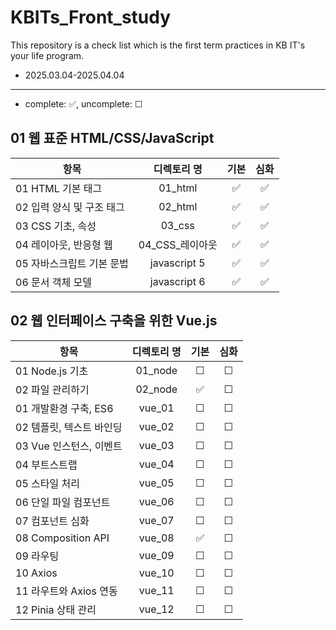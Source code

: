 # KBITs_Front_study
This repository is a check list which is the first term practices in KB IT's your life program.
- 2025.03.04-2025.04.04

---
- complete: ✅, uncomplete: ☐

## 01 웹 표준 HTML/CSS/JavaScript
| 항목 | 디렉토리 명 | 기본 | 심화 |
|------|:----:|:----:|:----:|
| 01 HTML 기본 태그 | 01_html | ✅ | ✅ |
| 02 입력 양식 및 구조 태그 | 02_html |  ✅ | ✅ |
| 03 CSS 기초, 속성 | 03_css |  ✅ | ✅ |
| 04 레이아웃, 반응형 웹 | 04_CSS_레이아웃 |  ✅ | ✅ |
| 05 자바스크립트 기본 문법 | javascript 5 |  ✅ | ✅ |
| 06 문서 객체 모델 | javascript 6 |  ✅ | ✅ |


## 02 웹 인터페이스 구축을 위한 Vue.js
| 항목 | 디렉토리 명 | 기본 | 심화 |
|------|:----:|:----:|:----:|
| 01 Node.js 기초 | 01_node |  ☐ | ☐ |
| 02 파일 관리하기 | 02_node | ✅ | ☐ |
| 01 개발환경 구축, ES6 | vue_01 |  ☐ | ☐ |
| 02 템플릿, 텍스트 바인딩 | vue_02 |  ☐ | ☐ |
| 03 Vue 인스턴스, 이벤트 | vue_03 | ☐ | ☐ |
| 04 부트스트랩 | vue_04 | ☐ | ☐ |
| 05 스타일 처리 | vue_05 | ☐ | ☐ |
| 06 단일 파일 컴포넌트 | vue_06 | ☐ | ☐ |
| 07 컴포넌트 심화 | vue_07 | ☐ | ☐ |
| 08 Composition API | vue_08 | ✅ | ☐ |
| 09 라우팅 | vue_09 | ☐ | ☐ |
| 10 Axios | vue_10 | ☐ | ☐ |
| 11 라우트와 Axios 연동 | vue_11 | ☐ | ☐ |
| 12 Pinia 상태 관리 | vue_12 | ☐ | ☐ |
